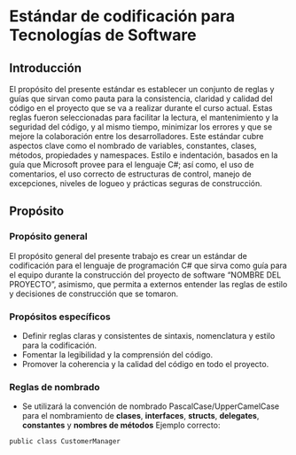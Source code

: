# Estándar de codificación para Tecnologías de Software

## Introducción

El propósito del presente estándar es establecer un conjunto de reglas y guías que sirvan como pauta para la consistencia, claridad y calidad del código en el proyecto que se va a realizar durante el curso actual. Estas reglas fueron seleccionadas para facilitar la lectura, el mantenimiento y la seguridad del código, y al mismo tiempo, minimizar los errores y que se mejore la colaboración entre los desarrolladores. Este estándar cubre aspectos clave como el nombrado de variables, constantes, clases, métodos, propiedades y namespaces. Estilo e indentación, basados en la guía que Microsoft provee para el lenguaje C#; así como, el uso de comentarios, el uso correcto de estructuras de control, manejo de excepciones, niveles de logueo y prácticas seguras de construcción.

## Propósito 

### Propósito general

El propósito general del presente trabajo es crear un estándar de codificación para el lenguaje de programación C# que sirva como guía para el equipo durante la construcción del proyecto de software “NOMBRE DEL PROYECTO”, asimismo, que permita a externos entender las reglas de estilo y decisiones de construcción que se tomaron.

### Propósitos específicos
* Definir reglas claras y consistentes de sintaxis, nomenclatura y estilo para la codificación.
* Fomentar la legibilidad y la comprensión del código.
* Promover la coherencia y la calidad del código en todo el proyecto.

### Reglas de nombrado
* Se utilizará la convención de nombrado PascalCase/UpperCamelCase para el nombramiento de **clases**, **interfaces**, **structs**, **delegates**, **constantes** y **nombres de métodos**
Ejemplo correcto:

`public class CustomerManager`
